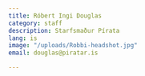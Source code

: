 ```yaml
---
title: Róbert Ingi Douglas
category: staff
description: Starfsmaður Pírata
lang: is
image: "/uploads/Robbi-headshot.jpg"
email: douglas@piratar.is

---
```

